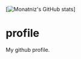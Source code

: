 [![Monatniz's GitHub stats](https://github-readme-stats.vercel.app/api?username=montanizstills)]
# profile
My github profile.
